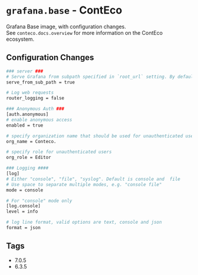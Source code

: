 # `grafana.base` - ContEco

Grafana Base image, with configuration changes.  
See `conteco.docs.overview` for more information on the ContEco ecosystem.

## Configuration Changes

```bash
### server ###
# Serve Grafana from subpath specified in `root_url` setting. By default it is set to `false` for compatibility reasons.
serve_from_sub_path = true

# Log web requests
router_logging = false

### Anonymous Auth ###
[auth.anonymous]
# enable anonymous access
enabled = true

# specify organization name that should be used for unauthenticated users
org_name = Conteco.

# specify role for unauthenticated users
org_role = Editor

### Logging ####
[log]
# Either "console", "file", "syslog". Default is console and  file
# Use space to separate multiple modes, e.g. "console file"
mode = console

# For "console" mode only
[log.console]
level = info

# log line format, valid options are text, console and json
format = json
```

## Tags

* 7.0.5    
* 6.3.5  
